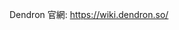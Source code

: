 
Dendron 官網: https://wiki.dendron.so/

<!-- ![[首次使用 Dendron 紀錄|drops.2021.1226-first-day#使用-dendron-紀錄:#*]] -->
<!-- <div class="portal-container">
<div class="portal-head">
<div class="portal-backlink">
<div class="portal-title">From <span class="portal-text-title">1226 使用 Dendron 紀錄</span></div>
<a href="/notes/DTeYpEuPv3KIHugUyqZPu" class="portal-arrow">Go to text <span class="right-arrow">→</span></a>
</div>
</div>
<div id="portal-parent-anchor" class="portal-parent" markdown="1">
<div class="portal-parent-fader-top"></div>
<div class="portal-parent-fader-bottom"></div><h2 id="使用-dendron-紀錄"><a aria-hidden="true" class="anchor-heading" href="#使用-dendron-紀錄"><svg aria-hidden="true" viewBox="0 0 16 16"><use xlink:href="#svg-link"></use></svg></a>使用 Dendron 紀錄</h2>
</div></div> -->
